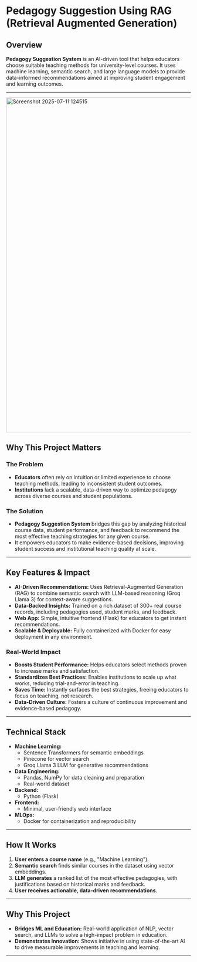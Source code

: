 # Pedagogy Suggestion Using RAG (Retrieval Augmented Generation)

## Overview

**Pedagogy Suggestion System** is an AI-driven tool that helps educators choose suitable teaching methods for university-level courses. It uses machine learning, semantic search, and large language models to provide data-informed recommendations aimed at improving student engagement and learning outcomes.

---
<img width="1892" height="913" alt="Screenshot 2025-07-11 124515" src="https://github.com/user-attachments/assets/a2ae813f-88f7-4f3d-a029-126318448f82" />

## Why This Project Matters

### The Problem
- **Educators** often rely on intuition or limited experience to choose teaching methods, leading to inconsistent student outcomes.
- **Institutions** lack a scalable, data-driven way to optimize pedagogy across diverse courses and student populations.

### The Solution
- **Pedagogy Suggestion System** bridges this gap by analyzing historical course data, student performance, and feedback to recommend the most effective teaching strategies for any given course.
- It empowers educators to make evidence-based decisions, improving student success and institutional teaching quality at scale.

---

## Key Features & Impact

- **AI-Driven Recommendations:** Uses Retrieval-Augmented Generation (RAG) to combine semantic search with LLM-based reasoning (Groq Llama 3) for context-aware suggestions.
- **Data-Backed Insights:** Trained on a rich dataset of 300+ real course records, including pedagogies used, student marks, and feedback.
- **Web App:** Simple, intuitive frontend (Flask) for educators to get instant recommendations.
- **Scalable & Deployable:** Fully containerized with Docker for easy deployment in any environment.

### Real-World Impact
- **Boosts Student Performance:** Helps educators select methods proven to increase marks and satisfaction.
- **Standardizes Best Practices:** Enables institutions to scale up what works, reducing trial-and-error in teaching.
- **Saves Time:** Instantly surfaces the best strategies, freeing educators to focus on teaching, not research.
- **Data-Driven Culture:** Fosters a culture of continuous improvement and evidence-based pedagogy.

---

## Technical Stack

- **Machine Learning:**
  - Sentence Transformers for semantic embeddings
  - Pinecone for vector search
  - Groq Llama 3 LLM for generative recommendations
- **Data Engineering:**
  - Pandas, NumPy for data cleaning and preparation
  - Real-world dataset
- **Backend:**
  - Python (Flask)
- **Frontend:**
  - Minimal, user-friendly web interface
- **MLOps:**
  - Docker for containerization and reproducibility



---

## How It Works

1. **User enters a course name** (e.g., "Machine Learning").
2. **Semantic search** finds similar courses in the dataset using vector embeddings.
3. **LLM generates** a ranked list of the most effective pedagogies, with justifications based on historical marks and feedback.
4. **User receives actionable, data-driven recommendations**.

---



## Why This Project

- **Bridges ML and Education:** Real-world application of NLP, vector search, and LLMs to solve a high-impact problem in education.
- **Demonstrates Innovation:** Shows initiative in using state-of-the-art AI to drive measurable improvements in teaching and learning.


---




